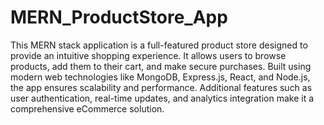 # MERN_ProductStore_App

This MERN stack application is a full-featured product store designed to provide an intuitive shopping experience. It allows users to browse products, add them to their cart, and make secure purchases. Built using modern web technologies like MongoDB, Express.js, React, and Node.js, the app ensures scalability and performance. Additional features such as user authentication, real-time updates, and analytics integration make it a comprehensive eCommerce solution.
